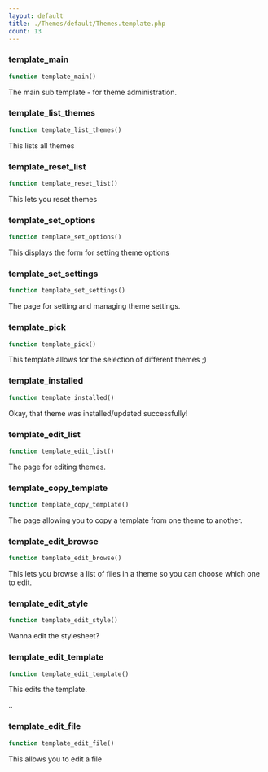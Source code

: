 ```yaml
---
layout: default
title: ./Themes/default/Themes.template.php
count: 13
---
```


### template_main

```php
function template_main()
```
The main sub template - for theme administration.



### template_list_themes

```php
function template_list_themes()
```
This lists all themes



### template_reset_list

```php
function template_reset_list()
```
This lets you reset themes



### template_set_options

```php
function template_set_options()
```
This displays the form for setting theme options



### template_set_settings

```php
function template_set_settings()
```
The page for setting and managing theme settings.



### template_pick

```php
function template_pick()
```
This template allows for the selection of different themes ;)



### template_installed

```php
function template_installed()
```
Okay, that theme was installed/updated successfully!



### template_edit_list

```php
function template_edit_list()
```
The page for editing themes.



### template_copy_template

```php
function template_copy_template()
```
The page allowing you to copy a template from one theme to another.



### template_edit_browse

```php
function template_edit_browse()
```
This lets you browse a list of files in a theme so you can choose which one to edit.



### template_edit_style

```php
function template_edit_style()
```
Wanna edit the stylesheet?



### template_edit_template

```php
function template_edit_template()
```
This edits the template.

..

### template_edit_file

```php
function template_edit_file()
```
This allows you to edit a file



